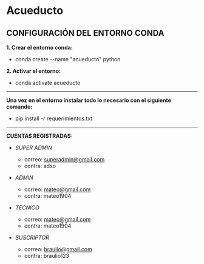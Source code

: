 # Acueducto

## CONFIGURACIÓN DEL ENTORNO CONDA

**1. Crear el entorno conda:**
- conda create --name "acueducto" python

**2. Activar el entorno:**
- conda activate acueducto 
---
**Una vez en el entorno instalar todo lo necesario con el siguiente comando:**
- pip install -r requerimientos.txt
---
**CUENTAS REGISTRADAS:**

- *SUPER ADMIN*
  + correo: superadmin@gmail.com
  + contra: adso

- *ADMIN*

  + correo: mateo@gmail.com	
  + contra: mateo1904

- *TECNICO*
  + correo: mateo@gmail.com	
  + contra: mateo1904

- *SUSCRIPTOR*
  + correo: braulio@gmail.com
  + contra: braulio123
